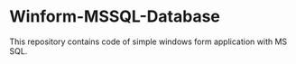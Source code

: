 # Winform-MSSQL-Database
This repository contains code of simple windows form application with MS SQL.
